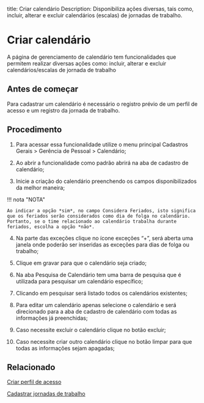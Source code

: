 title:  Criar calendário
Description: Disponibiliza ações diversas, tais como, incluir, alterar e excluir calendários (escalas) de jornadas de trabalho. 

# Criar calendário
A página de gerenciamento de calendário tem funcionalidades que permitem realizar diversas ações como: incluir, alterar e excluir calendários/escalas de jornada de trabalho 

Antes de começar
----------------

Para cadastrar um calendário é necessário o registro prévio de um perfil de acesso e um registro da jornada de trabalho.

Procedimento
------------

1.  Para acessar essa funcionalidade utilize o menu principal Cadastros Gerais > Gerência de Pessoal > Calendário;

2.  Ao abrir a funcionalidade como padrão abrirá na aba de cadastro de calendário;

3.  Inicie a criação do calendário preenchendo os campos disponibilizados da melhor maneira;

!!! nota "NOTA"

    Ao indicar a opção *sim*, no campo Considera Feriados, isto significa que os feriados serão considerados como dia de folga no calendário. Portanto, se o time relacionado ao calendário trabalha durante feriados, escolha a opção *não*.

4.  Na parte das exceções clique no ícone exceções “+”, será aberta uma janela onde poderão ser inseridas as exceções para dias de folga ou trabalho;

5. Clique em gravar para que o calendário seja criado;

6. Na aba Pesquisa de Calendário tem uma barra de pesquisa que é utilizada para pesquisar um calendário específico;

7. Clicando em pesquisar será listado todos os calendários existentes;

8. Para editar um calendário apenas selecione o calendário e será direcionado para a aba de cadastro de calendário com todas as informações já preenchidas;

9. Caso necessite excluir o calendário clique no botão excluir;

10. Caso necessite criar outro calendário clique no botão limpar para que todas as informações sejam apagadas;


Relacionado
-----------

[Criar perfil de acesso](/pt-br/citsmart-platform-9/initial-settings/access-settings/profile/create-profile-access.html)

[Cadastrar jornadas de trabalho](/pt-br/citsmart-platform-9/platform-administration/time/create-working-day.html)

